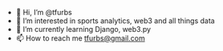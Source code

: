 - 👋 Hi, I’m @tfurbs
- 👀 I’m interested in sports analytics, web3 and all things data
- 🌱 I’m currently learning Django, web3.py
- 📫 How to reach me tfurbs@gmail.com

<!---
tfurbs/tfurbs is a ✨ special ✨ repository because its `README.md` (this file) appears on your GitHub profile.
You can click the Preview link to take a look at your changes.
--->
